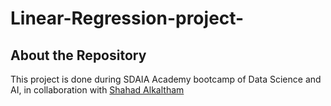 # Linear-Regression-project-


## About the Repository

This project is done during SDAIA Academy bootcamp of Data Science and AI, in collaboration with [Shahad Alkaltham](https://github.com/shhdSU)


